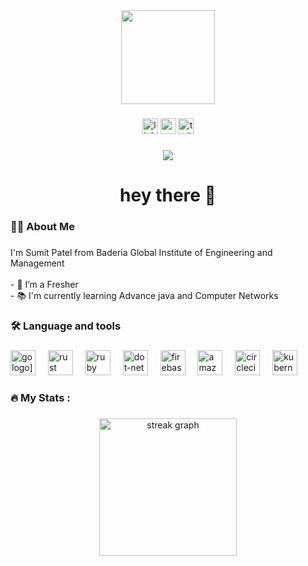 

<!--
**Sumitpatel119/Sumitpatel119** is a ✨ _special_ ✨ repository because its `README.md` (this file) appears on your GitHub profile.

Here are some ideas to get you started:

- 🔭 I’m currently working on ...
- 🌱 I’m currently learning ...
- 👯 I’m looking to collaborate on ...
- 🤔 I’m looking for help with ...
- 💬 Ask me about ...
- 📫 How to reach me: ...
- 😄 Pronouns: ...
- ⚡ Fun fact: ...
-->
<div align="center">
  <img height="150" src="https://camo.githubusercontent.com/62da68eb62b1e5f175f7d1f0191dd89a653d7908feb22d37d4a0ab07365d6791/68747470733a2f2f6d656469612e67697068792e636f6d2f6d656469612f4d3967624264396e6244724f5475314d71782f67697068792e676966"  />
</div>

###

<div align="center">
  <img src="https://img.shields.io/static/v1?message=LinkedIn&logo=linkedin&label=&color=0077B5&logoColor=white&labelColor=&style=for-the-badge" height="25" alt="linkedin logo"  />
  
  <img src="https://img.shields.io/static/v1?message=Youtube&logo=youtube&label=&color=FF0000&logoColor=white&labelColor=&style=for-the-badge" height="25" alt="youtube logo"  />
  <img src="https://img.shields.io/static/v1?message=Twitter&logo=twitter&label=&color=1DA1F2&logoColor=white&labelColor=&style=for-the-badge" height="25" alt="twitter logo"  />
</div>

###

<div align="center">
  <img src="https://visitor-badge.laobi.icu/badge?page_id=maurodesouza.maurodesouza&"  />
</div>

###

<h1 align="center">hey there 👋</h1>

###

<h3 align="left">👩‍💻  About Me</h3>

###

<p align="left">I'm Sumit Patel from Baderia Global Institute of Engineering and Management<br><br>- 🔭 I’m a Fresher<br>- 📚 I'm currently learning Advance java and Computer Networks<br></p>

###

<h3 align="left">🛠 Language and tools</h3>

###

<div align="left">
  <img src="[https://cdn.jsdelivr.net/gh/devicons/devicon/icons/go/go-original-wordmark.svg" height="40" alt="go logo](https://www.google.com/url?sa=i&url=https%3A%2F%2Fwww.cleanpng.com%2Fpng-computer-icons-html5-scalable-vector-graphics-port-7081597%2F&psig=AOvVaw37oKXfD_hil3S-EyAYIda_&ust=1708536035984000&source=images&cd=vfe&opi=89978449&ved=0CBMQjRxqFwoTCPi7ne-2uoQDFQAAAAAdAAAAABAE)"  />
  <img width="12" />
  <img src="[https://cdn.jsdelivr.net/gh/devicons/devicon/icons/rust/rust-plain.svg" height="40" alt="rust logo](https://www.google.com/url?sa=i&url=https%3A%2F%2Fwww.pngegg.com%2Fen%2Fpng-fnuag&psig=AOvVaw0prt6Mfe0URB-ZTWVZtj1s&ust=1708536103372000&source=images&cd=vfe&opi=89978449&ved=0CBMQjRxqFwoTCLCwnI-3uoQDFQAAAAAdAAAAABAE)"  />
  <img width="12" />
  <img src="[https://cdn.jsdelivr.net/gh/devicons/devicon/icons/ruby/ruby-plain-wordmark.svg" height="40" alt="ruby logo](https://www.google.com/url?sa=i&url=https%3A%2F%2Fwww.pngegg.com%2Fen%2Fsearch%3Fq%3Dc%2BLanguage&psig=AOvVaw39MOTqgjALkd4EuIUrqWhZ&ust=1708536140447000&source=images&cd=vfe&opi=89978449&ved=0CBMQjRxqFwoTCNi3-6C3uoQDFQAAAAAdAAAAABAE)"  />
  <img width="12" />
  <img src="[https://cdn.jsdelivr.net/gh/devicons/devicon/icons/dot-net/dot-net-plain-wordmark.svg" height="40" alt="dot-net logo](https://www.google.com/url?sa=i&url=https%3A%2F%2Fwww.cleanpng.com%2Fpng-java-programming-language-selenium-computer-softwa-6860232%2F&psig=AOvVaw109AWWwLblry6pSpdoqc8Y&ust=1708536170414000&source=images&cd=vfe&opi=89978449&ved=0CBMQjRxqFwoTCPDInK-3uoQDFQAAAAAdAAAAABAO)"  />
  <img width="12" />
  <img src="[https://cdn.jsdelivr.net/gh/devicons/devicon/icons/firebase/firebase-plain-wordmark.svg" height="40" alt="firebase logo](https://www.google.com/url?sa=i&url=https%3A%2F%2Fwww.hiclipart.com%2Ffree-transparent-background-png-clipart-pavqi&psig=AOvVaw3c9TojAIz51g4z1hbNc-zp&ust=1708536239609000&source=images&cd=vfe&opi=89978449&ved=0CBMQjRxqFwoTCIizkdC3uoQDFQAAAAAdAAAAABAJ)"  />
  <img width="12" />
  <img src="[https://cdn.jsdelivr.net/gh/devicons/devicon/icons/amazonwebservices/amazonwebservices-original.svg" height="40" alt="amazonwebservices logo](https://www.google.com/url?sa=i&url=https%3A%2F%2Fstock.adobe.com%2Fsearch%3Fk%3Djavascript%2Bicon&psig=AOvVaw07zV_CUKSJdjNd5ROD7yzr&ust=1708536278088000&source=images&cd=vfe&opi=89978449&ved=0CBMQjRxqFwoTCMjRueK3uoQDFQAAAAAdAAAAABAJ)"  />
  <img width="12" />
  <img src="[https://cdn.jsdelivr.net/gh/devicons/devicon/icons/circleci/circleci-plain.svg" height="40" alt="circleci logo](https://www.google.com/url?sa=i&url=https%3A%2F%2Fwww.pngwing.com%2Fen%2Fsearch%3Fq%3DSQL&psig=AOvVaw1qfPy1phHsbaig7kYJm5vh&ust=1708536341141000&source=images&cd=vfe&opi=89978449&ved=0CBMQjRxqFwoTCMD4woC4uoQDFQAAAAAdAAAAABAE)"  />
  <img width="12" />
  <img src="[https://cdn.jsdelivr.net/gh/devicons/devicon/icons/kubernetes/kubernetes-plain.svg" height="40" alt="kubernetes logo](https://www.google.com/url?sa=i&url=https%3A%2F%2Fwww.pngegg.com%2Fen%2Fsearch%3Fq%3Dbootstrap%2BLogo&psig=AOvVaw104bNpxPxM-mbdHS_isCs3&ust=1708536387335000&source=images&cd=vfe&opi=89978449&ved=0CBMQjRxqFwoTCNiPypa4uoQDFQAAAAAdAAAAABAE)"  />
<!--   <img width="12" />
  <img src="https://cdn.jsdelivr.net/gh/devicons/devicon/icons/docker/docker-plain-wordmark.svg" height="40" alt="docker logo"  /> -->
</div>

###

<h3 align="left">🔥   My Stats :</h3>

###

<div align="center">
  <img src="https://streak-stats.demolab.com?user=maurodesouza&locale=en&mode=daily&theme=dark&hide_border=false&border_radius=5&order=3" height="220" alt="streak graph"  />
</div>

###
